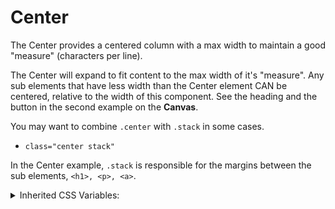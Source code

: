 <!-- This is the general documentation layout. Add or remove any sections as needed, but try to stay consistent across components. -->
# Center

The Center provides a centered column with a max width to maintain a good "measure" (characters per line). 

The Center will expand to fit content to the max width of it's "measure". Any sub elements that have less width than the Center element CAN be centered, relative to the width of this component. See the heading and the button in the second example on the **Canvas**.

You may want to combine `.center` with `.stack` in some cases. 
  - `class="center stack"` 

In the Center example, `.stack` is responsible for the margins between the sub elements, `<h1>, <p>, <a>`.

<details>
  <summary>Inherited CSS Variables:</summary>
  - `--measure`: characters per line. Set at the root, and although it could be overridden, it should be avoided to maintain consistency and readability.
  - `--align-items`: for "intrinsic" centering of sub elements inside the "Center" element. It's best to set this in the CSS for the element that requires it.  
  ```
  .section > * > .center {
      --align-items: center;
  }
  ```
  ```
  .card--striped .card,
  .card.card--striped {
      --align-items: center;
      ...
  }
  ```
</details>
